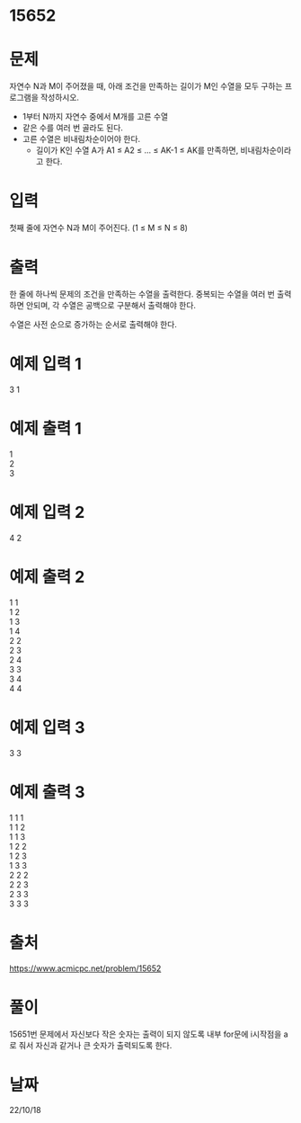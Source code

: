 # 15652

# 문제
자연수 N과 M이 주어졌을 때, 아래 조건을 만족하는 길이가 M인 수열을 모두 구하는 프로그램을 작성하시오.

* 1부터 N까지 자연수 중에서 M개를 고른 수열
* 같은 수를 여러 번 골라도 된다.
* 고른 수열은 비내림차순이어야 한다.
  + 길이가 K인 수열 A가 A1 ≤ A2 ≤ ... ≤ AK-1 ≤ AK를 만족하면, 비내림차순이라고 한다.

# 입력
첫째 줄에 자연수 N과 M이 주어진다. (1 ≤ M ≤ N ≤ 8)

# 출력
한 줄에 하나씩 문제의 조건을 만족하는 수열을 출력한다. 중복되는 수열을 여러 번 출력하면 안되며, 각 수열은 공백으로 구분해서 출력해야 한다.

수열은 사전 순으로 증가하는 순서로 출력해야 한다.

# 예제 입력 1 
3 1

# 예제 출력 1 
1  
2  
3  

# 예제 입력 2 
4 2

# 예제 출력 2 
1 1  
1 2  
1 3  
1 4  
2 2  
2 3  
2 4  
3 3  
3 4  
4 4  

# 예제 입력 3 
3 3

# 예제 출력 3 
1 1 1  
1 1 2  
1 1 3  
1 2 2  
1 2 3  
1 3 3  
2 2 2  
2 2 3  
2 3 3  
3 3 3  
  
# 출처 
https://www.acmicpc.net/problem/15652

# 풀이
15651번 문제에서 자신보다 작은 숫자는 출력이 되지 않도록 내부 for문에 i시작점을 a로 줘서 자신과 같거나 큰 숫자가 출력되도록 한다.


# 날짜
22/10/18

